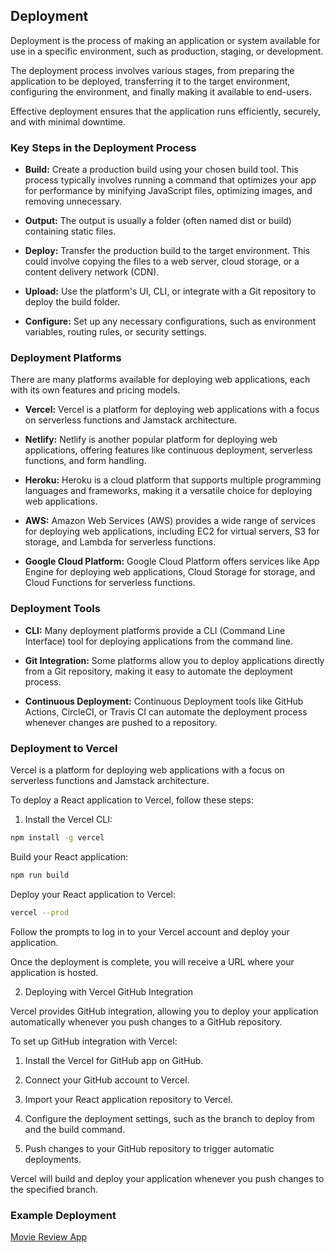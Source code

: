 ## Deployment

Deployment is the process of making an application or system available for use in a specific environment, 
such as production, staging, or development. 

The deployment process involves various stages, from preparing the application to be deployed, 
transferring it to the target environment, configuring the environment, 
and finally making it available to end-users. 

Effective deployment ensures that the application runs efficiently, securely, and with minimal downtime.

### Key Steps in the Deployment Process

- **Build:** Create a production build using your chosen build tool. 
This process typically involves running a command that optimizes your app for performance by minifying 
JavaScript files, optimizing images, and removing unnecessary.

- **Output:** The output is usually a folder (often named dist or build) containing static files.

- **Deploy:** Transfer the production build to the target environment.
This could involve copying the files to a web server, cloud storage, or a content delivery network (CDN).

- **Upload:** Use the platform's UI, CLI, or integrate with a Git repository to deploy the build folder.

- **Configure:** Set up any necessary configurations, such as environment variables, routing rules, or security settings.

### Deployment Platforms

There are many platforms available for deploying web applications, each with its own features and pricing models.

- **Vercel:** Vercel is a platform for deploying web applications with a focus on serverless functions and Jamstack architecture.

- **Netlify:** Netlify is another popular platform for deploying web applications, offering features like continuous deployment, serverless functions, and form handling.

- **Heroku:** Heroku is a cloud platform that supports multiple programming languages and frameworks, making it a versatile choice for deploying web applications.

- **AWS:** Amazon Web Services (AWS) provides a wide range of services for deploying web applications, including EC2 for virtual servers, S3 for storage, and Lambda for serverless functions.

- **Google Cloud Platform:** Google Cloud Platform offers services like App Engine for deploying web applications, Cloud Storage for storage, and Cloud Functions for serverless functions.

### Deployment Tools

- **CLI:** Many deployment platforms provide a CLI (Command Line Interface) tool for deploying applications from the command line.

- **Git Integration:** Some platforms allow you to deploy applications directly from a Git repository, making it easy to automate the deployment process.

- **Continuous Deployment:** Continuous Deployment tools like GitHub Actions, CircleCI, or Travis CI can automate the deployment process whenever changes are pushed to a repository.

### Deployment to Vercel

Vercel is a platform for deploying web applications with a focus on serverless functions and Jamstack architecture.

To deploy a React application to Vercel, follow these steps:

1. Install the Vercel CLI:

```bash 
npm install -g vercel
```

Build your React application:

```bash
npm run build
```

Deploy your React application to Vercel:

```bash
vercel --prod
```

Follow the prompts to log in to your Vercel account and deploy your application.

Once the deployment is complete, you will receive a URL where your application is hosted.

2. Deploying with Vercel GitHub Integration

Vercel provides GitHub integration, allowing you to deploy your application automatically whenever you push changes to a GitHub repository.

To set up GitHub integration with Vercel:

1. Install the Vercel for GitHub app on GitHub.

2. Connect your GitHub account to Vercel.

3. Import your React application repository to Vercel.

4. Configure the deployment settings, such as the branch to deploy from and the build command.

5. Push changes to your GitHub repository to trigger automatic deployments.

Vercel will build and deploy your application whenever you push changes to the specified branch.

### Example Deployment

[Movie Review App](https://vercel-react-deploy.vercel.app/)

